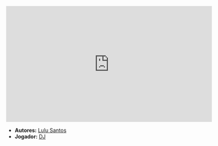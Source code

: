 <iframe width="560" height="315" src="https://www.youtube.com/embed/MVYZayhlLJ8?si=jLrkksMCaaneNQ1X" title="YouTube video player" frameborder="0" allow="accelerometer; autoplay; clipboard-write; encrypted-media; gyroscope; picture-in-picture; web-share" referrerpolicy="strict-origin-when-cross-origin" allowfullscreen></iframe>

- **Autores:** [Lulu Santos](content/Autores/Lulu%20Santos.md)
- **Jogador:** [DJ](content/Jogadores/DJ.md)